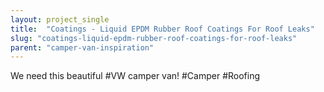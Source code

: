 ```yaml
---
layout: project_single
title:  "Coatings - Liquid EPDM Rubber Roof Coatings For Roof Leaks"
slug: "coatings-liquid-epdm-rubber-roof-coatings-for-roof-leaks"
parent: "camper-van-inspiration"
---
```

We need this beautiful #VW camper van! #Camper #Roofing